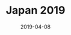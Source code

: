 ---
slug: "/travel/japan-2019"
type: gallery
title: "Japan 2019"
date: "2019-04-08"
photos: ../../galleries/travel/japan-2019.yaml
---